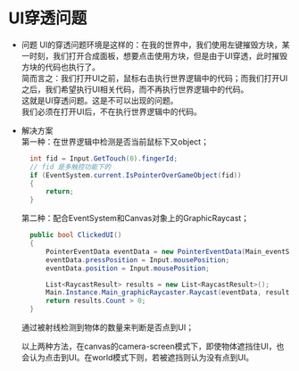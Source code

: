 # UI穿透问题

* 问题
  UI的穿透问题环境是这样的：在我的世界中，我们使用左键摧毁方块，某一时刻，我们打开合成面板，想要点击使用方块，但是由于UI穿透，此时摧毁方块的代码也执行了。  
  简而言之：我们打开UI之前，鼠标右击执行世界逻辑中的代码；而我们打开UI之后，我们希望执行UI相关代码，而不再执行世界逻辑中的代码。  
  这就是UI穿透问题。这是不可以出现的问题。  
  我们必须在打开UI后，不在执行世界逻辑中的代码。

* 解决方案  
  第一种：在世界逻辑中检测是否当前鼠标下又object；  

  ```cs
    int fid = Input.GetTouch(0).fingerId;
    // fid 是多触控功能下的
    if (EventSystem.current.IsPointerOverGameObject(fid))
    {
        return;
    }
  ```

  第二种：配合EventSystem和Canvas对象上的GraphicRaycast；

  ```cs
    public bool ClickedUI()
    {
        PointerEventData eventData = new PointerEventData(Main_eventSystem);
        eventData.pressPosition = Input.mousePosition;
        eventData.position = Input.mousePosition;

        List<RaycastResult> results = new List<RaycastResult>();
        Main.Instance.Main_graphicRaycaster.Raycast(eventData, results);
        return results.Count > 0;
    }
  ```

  通过被射线检测到物体的数量来判断是否点到UI；

  以上两种方法，在canvas的camera-screen模式下，即使物体遮挡住UI，也会认为点击到UI。在world模式下则，若被遮挡则认为没有点到UI。